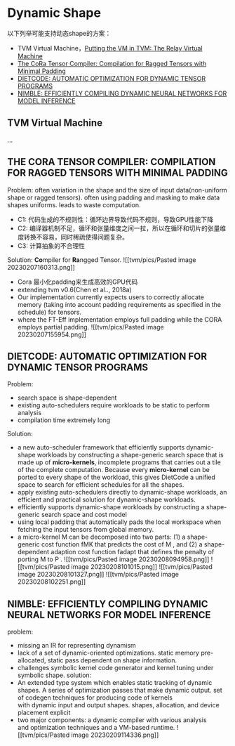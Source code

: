 # Dynamic Shape

以下列举可能支持动态shape的方案：
- TVM Virtual Machine，[Putting the VM in TVM: The Relay Virtual Machine](https://tvm.apache.org/docs/arch/virtual_machine.html)
- [The CoRa Tensor Compiler: Compilation for Ragged Tensors with Minimal Padding](https://arxiv.org/abs/2110.10221)
- [DIETCODE: AUTOMATIC OPTIMIZATION FOR DYNAMIC TENSOR PROGRAMS](https://proceedings.mlsys.org/paper/2022/file/fa7cdfad1a5aaf8370ebeda47a1ff1c3-Paper.pdf)
- [NIMBLE: EFFICIENTLY COMPILING DYNAMIC NEURAL NETWORKS FOR MODEL INFERENCE](https://arxiv.org/pdf/2006.03031.pdf)
## TVM Virtual Machine

...


## THE CORA TENSOR COMPILER: COMPILATION FOR RAGGED TENSORS WITH MINIMAL PADDING

Problem: often variation in the shape and the size of input data(non-uniform shape or ragged tensors). often using padding and masking to make data shapes uniforms. leads to waste computation.
- C1: 代码生成的不规则性：循环边界导致代码不规则，导致GPU性能下降
- C2: 编译器机制不足，循环和张量维度之间一拉，所以在循环和切片的张量维度转换不容易，同时稀疏使得问题复杂。
- C3: 计算抽象的不合理性

Solution: **Co**mpiler for **Ra**ngged Tensor.
![[tvm/pics/Pasted image 20230207160313.png]]
- Cora 最小化padding来生成高效的GPU代码
- extending tvm v0.6(Chen et al.., 2018a)
-  Our implementation currently expects users to correctly  allocate memory (taking into account padding requirements  as specified in the schedule) for tensors.
- where the FT-Eff implementation employs full  padding while the CORA employs partial padding.
![[tvm/pics/Pasted image 20230207155954.png]]

## DIETCODE: AUTOMATIC OPTIMIZATION FOR   DYNAMIC TENSOR PROGRAMS

Problem:
- search space is shape-dependent
- existing auto-schedulers require workloads to be static to perform analysis
- compilation time extremely long

Solution: 
- a new auto-scheduler framework that efficiently supports dynamic-shape workloads by constructing a shape-generic search space that is made up of **micro-kernels**,  incomplete programs that carries out a tile of the complete computation. Because every **micro-kernel** can be ported to every shape of the workload, this gives DietCode a unified space to search for efficient schedules for all the shapes.
- apply existing auto-schedulers directly to dynamic-shape workloads, an efficient and practical solution for dynamic-shape workloads.
- efficiently supports dynamic-shape workloads by constructing a shape-generic search space and cost model
- using local padding that automatically pads the local workspace when fetching the input tensors from global memory.
- a  micro-kernel M can be decomposed into two parts: (1) a shape-generic cost function fMK that predicts the cost of  M , and (2) a shape-dependent adaption cost function fadapt  that defines the penalty of porting M to P .
![[tvm/pics/Pasted image 20230208094958.png]]
![[tvm/pics/Pasted image 20230208101015.png]]
![[tvm/pics/Pasted image 20230208101327.png]]
![[tvm/pics/Pasted image 20230208102251.png]]

## NIMBLE: EFFICIENTLY COMPILING DYNAMIC NEURAL NETWORKS FOR  MODEL INFERENCE
problem:
- missing an IR for representing dynamism
- lack of a set of dynamic-oriented optimizations. static memory pre-allocated, static pass dependent on shape information.
- challenges symbolic kernel code generator and kernel tuning under  symbolic shape.
solution:
- An extended type system which enables static tracking of  dynamic shapes. A series of optimization passes that make dynamic output. set of codegen techniques for producing code of kernels  
with dynamic input and output shapes.
shapes, allocation, and device placement explicit
- two major components: a dynamic compiler with various analysis  
and optimization techniques and a VM-based runtime.
![[tvm/pics/Pasted image 20230209114336.png]]